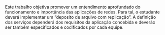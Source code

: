 Este trabalho objetiva promover um entendimento aprofundado do
funcionamento e importância das aplicações de redes. Para tal, o estudante deverá
implementar um “deposito de arquivo com replicação”. A definição dos serviços
dependerá dos requisitos da aplicação concebida e deverão ser também
especificados e codificados por cada equipe.
